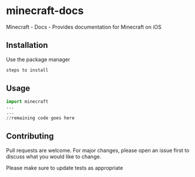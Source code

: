 # minecraft-docs

Minecraft - Docs - Provides documentation for Minecraft on iOS

## Installation

Use the package manager

```bash
steps to install
```

## Usage

```python
import minecraft
...
...
//remaining code goes here
```

## Contributing
Pull requests are welcome. For major changes, please open an issue first to discuss what you would like to change.

Please make sure to update tests as appropriate


